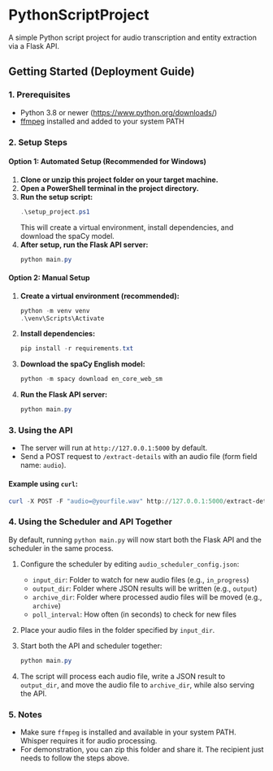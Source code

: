 # PythonScriptProject

A simple Python script project for audio transcription and entity extraction via a Flask API.

## Getting Started (Deployment Guide)

### 1. Prerequisites
- Python 3.8 or newer (https://www.python.org/downloads/)
- [ffmpeg](https://ffmpeg.org/download.html) installed and added to your system PATH


### 2. Setup Steps
#### Option 1: Automated Setup (Recommended for Windows)
1. **Clone or unzip this project folder on your target machine.**
2. **Open a PowerShell terminal in the project directory.**
3. **Run the setup script:**
   ```powershell
   .\setup_project.ps1
   ```
   This will create a virtual environment, install dependencies, and download the spaCy model.
4. **After setup, run the Flask API server:**
   ```powershell
   python main.py
   ```

#### Option 2: Manual Setup
1. **Create a virtual environment (recommended):**
   ```powershell
   python -m venv venv
   .\venv\Scripts\Activate
   ```
2. **Install dependencies:**
   ```powershell
   pip install -r requirements.txt
   ```
3. **Download the spaCy English model:**
   ```powershell
   python -m spacy download en_core_web_sm
   ```
4. **Run the Flask API server:**
   ```powershell
   python main.py
   ```


### 3. Using the API
- The server will run at `http://127.0.0.1:5000` by default.
- Send a POST request to `/extract-details` with an audio file (form field name: `audio`).

#### Example using `curl`:
```powershell
curl -X POST -F "audio=@yourfile.wav" http://127.0.0.1:5000/extract-details
```


### 4. Using the Scheduler and API Together
By default, running `python main.py` will now start both the Flask API and the scheduler in the same process.

1. Configure the scheduler by editing `audio_scheduler_config.json`:
   - `input_dir`: Folder to watch for new audio files (e.g., `in_progress`)
   - `output_dir`: Folder where JSON results will be written (e.g., `output`)
   - `archive_dir`: Folder where processed audio files will be moved (e.g., `archive`)
   - `poll_interval`: How often (in seconds) to check for new files

2. Place your audio files in the folder specified by `input_dir`.
3. Start both the API and scheduler together:
   ```powershell
   python main.py
   ```
4. The script will process each audio file, write a JSON result to `output_dir`, and move the audio file to `archive_dir`, while also serving the API.

### 5. Notes
- Make sure `ffmpeg` is installed and available in your system PATH. Whisper requires it for audio processing.
- For demonstration, you can zip this folder and share it. The recipient just needs to follow the steps above.
